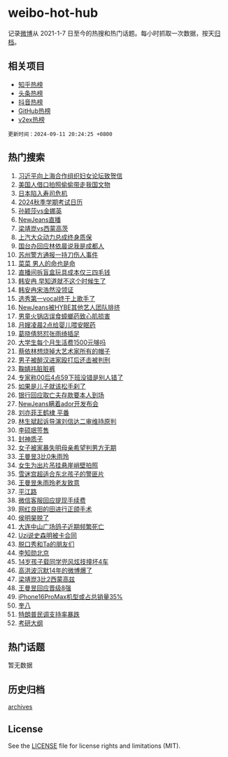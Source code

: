 # weibo-hot-hub

记录[微博](https://www.weibo.com)从 2021-1-7 日至今的热搜和热门话题。每小时抓取一次数据，按天[归档](archives)。

## 相关项目

- [知乎热榜](https://github.com/lonnyzhang423/zhihu-hot-hub)
- [头条热榜](https://github.com/lonnyzhang423/toutiao-hot-hub)
- [抖音热榜](https://github.com/lonnyzhang423/douyin-hot-hub)
- [GitHub热榜](https://github.com/lonnyzhang423/github-hot-hub)
- [v2ex热榜](https://github.com/lonnyzhang423/v2ex-hot-hub)


`更新时间：2024-09-11 20:24:25 +0800`

## 热门搜索

1. [习近平向上海合作组织妇女论坛致贺信](https://m.weibo.cn/search?containerid=100103type%3D1%26t%3D10%26q%3D%23%E4%B9%A0%E8%BF%91%E5%B9%B3%E5%90%91%E4%B8%8A%E6%B5%B7%E5%90%88%E4%BD%9C%E7%BB%84%E7%BB%87%E5%A6%87%E5%A5%B3%E8%AE%BA%E5%9D%9B%E8%87%B4%E8%B4%BA%E4%BF%A1%23&stream_entry_id=51&isnewpage=1&extparam=seat%3D1%26filter_type%3Drealtimehot%26stream_entry_id%3D51%26c_type%3D51%26q%3D%2523%25E4%25B9%25A0%25E8%25BF%2591%25E5%25B9%25B3%25E5%2590%2591%25E4%25B8%258A%25E6%25B5%25B7%25E5%2590%2588%25E4%25BD%259C%25E7%25BB%2584%25E7%25BB%2587%25E5%25A6%2587%25E5%25A5%25B3%25E8%25AE%25BA%25E5%259D%259B%25E8%2587%25B4%25E8%25B4%25BA%25E4%25BF%25A1%2523%26cate%3D10103%26dgr%3D0%26pos%3D0%26display_time%3D1726057464%26pre_seqid%3D1726057464622017671219)
1. [美国人借口拍照偷偷带走我国文物](https://m.weibo.cn/search?containerid=100103type%3D1%26t%3D10%26q%3D%23%E7%BE%8E%E5%9B%BD%E4%BA%BA%E5%80%9F%E5%8F%A3%E6%8B%8D%E7%85%A7%E5%81%B7%E5%81%B7%E5%B8%A6%E8%B5%B0%E6%88%91%E5%9B%BD%E6%96%87%E7%89%A9%23&stream_entry_id=31&isnewpage=1&extparam=seat%3D1%26lcate%3D5001%26c_type%3D31%26realpos%3D1%26cate%3D5001%26dgr%3D0%26pos%3D0%26stream_entry_id%3D31%26band_rank%3D1%26flag%3D2%26q%3D%2523%25E7%25BE%258E%25E5%259B%25BD%25E4%25BA%25BA%25E5%2580%259F%25E5%258F%25A3%25E6%258B%258D%25E7%2585%25A7%25E5%2581%25B7%25E5%2581%25B7%25E5%25B8%25A6%25E8%25B5%25B0%25E6%2588%2591%25E5%259B%25BD%25E6%2596%2587%25E7%2589%25A9%2523%26filter_type%3Drealtimehot%26display_time%3D1726057464%26pre_seqid%3D1726057464622017671219)
1. [日本陷入寿司危机](https://m.weibo.cn/search?containerid=100103type%3D1%26t%3D10%26q%3D%23%E6%97%A5%E6%9C%AC%E9%99%B7%E5%85%A5%E5%AF%BF%E5%8F%B8%E5%8D%B1%E6%9C%BA%23&stream_entry_id=31&isnewpage=1&extparam=seat%3D1%26lcate%3D5001%26c_type%3D31%26realpos%3D2%26cate%3D5001%26dgr%3D0%26pos%3D1%26stream_entry_id%3D31%26band_rank%3D2%26flag%3D1%26q%3D%2523%25E6%2597%25A5%25E6%259C%25AC%25E9%2599%25B7%25E5%2585%25A5%25E5%25AF%25BF%25E5%258F%25B8%25E5%258D%25B1%25E6%259C%25BA%2523%26filter_type%3Drealtimehot%26display_time%3D1726057464%26pre_seqid%3D1726057464622017671219)
1. [2024秋季学期考试日历](https://m.weibo.cn/search?containerid=100103type%3D1%26t%3D10%26q%3D%232024%E7%A7%8B%E5%AD%A3%E5%AD%A6%E6%9C%9F%E8%80%83%E8%AF%95%E6%97%A5%E5%8E%86%23&stream_entry_id=31&isnewpage=1&extparam=seat%3D1%26lcate%3D5001%26c_type%3D31%26realpos%3D3%26cate%3D5001%26dgr%3D0%26pos%3D2%26stream_entry_id%3D31%26band_rank%3D3%26flag%3D0%26q%3D%25232024%25E7%25A7%258B%25E5%25AD%25A3%25E5%25AD%25A6%25E6%259C%259F%25E8%2580%2583%25E8%25AF%2595%25E6%2597%25A5%25E5%258E%2586%2523%26filter_type%3Drealtimehot%26display_time%3D1726057464%26pre_seqid%3D1726057464622017671219)
1. [孙颖莎vs金娜英](https://m.weibo.cn/search?containerid=100103type%3D1%26t%3D10%26q%3D%23%E5%AD%99%E9%A2%96%E8%8E%8Evs%E9%87%91%E5%A8%9C%E8%8B%B1%23&stream_entry_id=31&isnewpage=1&extparam=seat%3D1%26lcate%3D5001%26c_type%3D31%26realpos%3D4%26cate%3D5001%26dgr%3D0%26pos%3D3%26stream_entry_id%3D31%26band_rank%3D4%26flag%3D1%26q%3D%2523%25E5%25AD%2599%25E9%25A2%2596%25E8%258E%258Evs%25E9%2587%2591%25E5%25A8%259C%25E8%258B%25B1%2523%26filter_type%3Drealtimehot%26display_time%3D1726057464%26pre_seqid%3D1726057464622017671219)
1. [NewJeans直播](https://m.weibo.cn/search?containerid=100103type%3D1%26t%3D10%26q%3D%23NewJeans%E7%9B%B4%E6%92%AD%23&stream_entry_id=31&isnewpage=1&extparam=seat%3D1%26lcate%3D5001%26c_type%3D31%26realpos%3D5%26cate%3D5001%26dgr%3D0%26pos%3D4%26stream_entry_id%3D31%26band_rank%3D5%26flag%3D16%26q%3D%2523NewJeans%25E7%259B%25B4%25E6%2592%25AD%2523%26filter_type%3Drealtimehot%26display_time%3D1726057464%26pre_seqid%3D1726057464622017671219)
1. [梁靖崑vs西蒙高茨](https://m.weibo.cn/search?containerid=100103type%3D1%26t%3D10%26q%3D%23%E6%A2%81%E9%9D%96%E5%B4%91vs%E8%A5%BF%E8%92%99%E9%AB%98%E8%8C%A8%23&stream_entry_id=31&isnewpage=1&extparam=seat%3D1%26lcate%3D5001%26c_type%3D31%26realpos%3D6%26cate%3D5001%26dgr%3D0%26pos%3D5%26stream_entry_id%3D31%26band_rank%3D6%26flag%3D1%26q%3D%2523%25E6%25A2%2581%25E9%259D%2596%25E5%25B4%2591vs%25E8%25A5%25BF%25E8%2592%2599%25E9%25AB%2598%25E8%258C%25A8%2523%26filter_type%3Drealtimehot%26display_time%3D1726057464%26pre_seqid%3D1726057464622017671219)
1. [上汽大众动力总成终身质保](https://m.weibo.cn/search?containerid=100103type%3D1%26t%3D10%26q%3D%23%E4%B8%8A%E6%B1%BD%E5%A4%A7%E4%BC%97%E5%8A%A8%E5%8A%9B%E6%80%BB%E6%88%90%E7%BB%88%E8%BA%AB%E8%B4%A8%E4%BF%9D%23&stream_entry_id=31&isnewpage=1&extparam=seat%3D1%26lcate%3D5001%26c_type%3D31%26cate%3D5001%26dgr%3D0%26pos%3D6%26adid%3D254659%26stream_entry_id%3D31%26band_rank%3D7%26topic_ad%3D1%26is_ad_pos%3D1%26filter_type%3Drealtimehot%26q%3D%2523%25E4%25B8%258A%25E6%25B1%25BD%25E5%25A4%25A7%25E4%25BC%2597%25E5%258A%25A8%25E5%258A%259B%25E6%2580%25BB%25E6%2588%2590%25E7%25BB%2588%25E8%25BA%25AB%25E8%25B4%25A8%25E4%25BF%259D%2523%26display_time%3D1726057464%26pre_seqid%3D1726057464622017671219)
1. [国台办回应林依晨说我是成都人](https://m.weibo.cn/search?containerid=100103type%3D1%26t%3D10%26q%3D%23%E5%9B%BD%E5%8F%B0%E5%8A%9E%E5%9B%9E%E5%BA%94%E6%9E%97%E4%BE%9D%E6%99%A8%E8%AF%B4%E6%88%91%E6%98%AF%E6%88%90%E9%83%BD%E4%BA%BA%23&stream_entry_id=31&isnewpage=1&extparam=seat%3D1%26lcate%3D5001%26c_type%3D31%26realpos%3D7%26cate%3D5001%26dgr%3D0%26pos%3D7%26stream_entry_id%3D31%26band_rank%3D7%26flag%3D0%26q%3D%2523%25E5%259B%25BD%25E5%258F%25B0%25E5%258A%259E%25E5%259B%259E%25E5%25BA%2594%25E6%259E%2597%25E4%25BE%259D%25E6%2599%25A8%25E8%25AF%25B4%25E6%2588%2591%25E6%2598%25AF%25E6%2588%2590%25E9%2583%25BD%25E4%25BA%25BA%2523%26filter_type%3Drealtimehot%26display_time%3D1726057464%26pre_seqid%3D1726057464622017671219)
1. [苏州警方通报一持刀伤人事件](https://m.weibo.cn/search?containerid=100103type%3D1%26t%3D10%26q%3D%23%E8%8B%8F%E5%B7%9E%E8%AD%A6%E6%96%B9%E9%80%9A%E6%8A%A5%E4%B8%80%E6%8C%81%E5%88%80%E4%BC%A4%E4%BA%BA%E4%BA%8B%E4%BB%B6%23&stream_entry_id=31&isnewpage=1&extparam=seat%3D1%26lcate%3D5001%26c_type%3D31%26realpos%3D8%26cate%3D5001%26dgr%3D0%26pos%3D8%26stream_entry_id%3D31%26band_rank%3D8%26flag%3D0%26q%3D%2523%25E8%258B%258F%25E5%25B7%259E%25E8%25AD%25A6%25E6%2596%25B9%25E9%2580%259A%25E6%258A%25A5%25E4%25B8%2580%25E6%258C%2581%25E5%2588%2580%25E4%25BC%25A4%25E4%25BA%25BA%25E4%25BA%258B%25E4%25BB%25B6%2523%26filter_type%3Drealtimehot%26display_time%3D1726057464%26pre_seqid%3D1726057464622017671219)
1. [菜菜 男人的命也是命](https://m.weibo.cn/search?containerid=100103type%3D1%26t%3D10%26q%3D%E8%8F%9C%E8%8F%9C+%E7%94%B7%E4%BA%BA%E7%9A%84%E5%91%BD%E4%B9%9F%E6%98%AF%E5%91%BD&stream_entry_id=31&isnewpage=1&extparam=seat%3D1%26lcate%3D5001%26c_type%3D31%26realpos%3D9%26cate%3D5001%26dgr%3D0%26pos%3D9%26stream_entry_id%3D31%26band_rank%3D9%26flag%3D1%26q%3D%25E8%258F%259C%25E8%258F%259C%2520%25E7%2594%25B7%25E4%25BA%25BA%25E7%259A%2584%25E5%2591%25BD%25E4%25B9%259F%25E6%2598%25AF%25E5%2591%25BD%26filter_type%3Drealtimehot%26display_time%3D1726057464%26pre_seqid%3D1726057464622017671219)
1. [直播间拆盲盒玩具成本仅三四毛钱](https://m.weibo.cn/search?containerid=100103type%3D1%26t%3D10%26q%3D%23%E7%9B%B4%E6%92%AD%E9%97%B4%E6%8B%86%E7%9B%B2%E7%9B%92%E7%8E%A9%E5%85%B7%E6%88%90%E6%9C%AC%E4%BB%85%E4%B8%89%E5%9B%9B%E6%AF%9B%E9%92%B1%23&stream_entry_id=31&isnewpage=1&extparam=seat%3D1%26lcate%3D5001%26c_type%3D31%26realpos%3D10%26cate%3D5001%26dgr%3D0%26pos%3D10%26stream_entry_id%3D31%26band_rank%3D10%26flag%3D1%26q%3D%2523%25E7%259B%25B4%25E6%2592%25AD%25E9%2597%25B4%25E6%258B%2586%25E7%259B%25B2%25E7%259B%2592%25E7%258E%25A9%25E5%2585%25B7%25E6%2588%2590%25E6%259C%25AC%25E4%25BB%2585%25E4%25B8%2589%25E5%259B%259B%25E6%25AF%259B%25E9%2592%25B1%2523%26filter_type%3Drealtimehot%26display_time%3D1726057464%26pre_seqid%3D1726057464622017671219)
1. [韩安冉 早知道就不这个时候生了](https://m.weibo.cn/search?containerid=100103type%3D1%26t%3D10%26q%3D%E9%9F%A9%E5%AE%89%E5%86%89+%E6%97%A9%E7%9F%A5%E9%81%93%E5%B0%B1%E4%B8%8D%E8%BF%99%E4%B8%AA%E6%97%B6%E5%80%99%E7%94%9F%E4%BA%86&stream_entry_id=31&isnewpage=1&extparam=seat%3D1%26lcate%3D5001%26c_type%3D31%26realpos%3D11%26cate%3D5001%26dgr%3D0%26pos%3D11%26stream_entry_id%3D31%26band_rank%3D11%26flag%3D2%26q%3D%25E9%259F%25A9%25E5%25AE%2589%25E5%2586%2589%2520%25E6%2597%25A9%25E7%259F%25A5%25E9%2581%2593%25E5%25B0%25B1%25E4%25B8%258D%25E8%25BF%2599%25E4%25B8%25AA%25E6%2597%25B6%25E5%2580%2599%25E7%2594%259F%25E4%25BA%2586%26filter_type%3Drealtimehot%26display_time%3D1726057464%26pre_seqid%3D1726057464622017671219)
1. [韩安冉宋浩然没领证](https://m.weibo.cn/search?containerid=100103type%3D1%26t%3D10%26q%3D%23%E9%9F%A9%E5%AE%89%E5%86%89%E5%AE%8B%E6%B5%A9%E7%84%B6%E6%B2%A1%E9%A2%86%E8%AF%81%23&stream_entry_id=31&isnewpage=1&extparam=seat%3D1%26lcate%3D5001%26c_type%3D31%26realpos%3D12%26cate%3D5001%26dgr%3D0%26pos%3D12%26stream_entry_id%3D31%26band_rank%3D12%26flag%3D1%26q%3D%2523%25E9%259F%25A9%25E5%25AE%2589%25E5%2586%2589%25E5%25AE%258B%25E6%25B5%25A9%25E7%2584%25B6%25E6%25B2%25A1%25E9%25A2%2586%25E8%25AF%2581%2523%26filter_type%3Drealtimehot%26display_time%3D1726057464%26pre_seqid%3D1726057464622017671219)
1. [选秀第一vocal终于上歌手了](https://m.weibo.cn/search?containerid=100103type%3D1%26t%3D10%26q%3D%E9%80%89%E7%A7%80%E7%AC%AC%E4%B8%80vocal%E7%BB%88%E4%BA%8E%E4%B8%8A%E6%AD%8C%E6%89%8B%E4%BA%86&stream_entry_id=31&isnewpage=1&extparam=seat%3D1%26lcate%3D5001%26c_type%3D31%26realpos%3D13%26cate%3D5001%26dgr%3D0%26pos%3D13%26stream_entry_id%3D31%26band_rank%3D13%26flag%3D0%26q%3D%25E9%2580%2589%25E7%25A7%2580%25E7%25AC%25AC%25E4%25B8%2580vocal%25E7%25BB%2588%25E4%25BA%258E%25E4%25B8%258A%25E6%25AD%258C%25E6%2589%258B%25E4%25BA%2586%26filter_type%3Drealtimehot%26display_time%3D1726057464%26pre_seqid%3D1726057464622017671219)
1. [NewJeans被HYBE其他艺人团队排挤](https://m.weibo.cn/search?containerid=100103type%3D1%26t%3D10%26q%3D%23NewJeans%E8%A2%ABHYBE%E5%85%B6%E4%BB%96%E8%89%BA%E4%BA%BA%E5%9B%A2%E9%98%9F%E6%8E%92%E6%8C%A4%23&stream_entry_id=31&isnewpage=1&extparam=seat%3D1%26lcate%3D5001%26c_type%3D31%26realpos%3D14%26cate%3D5001%26dgr%3D0%26pos%3D14%26stream_entry_id%3D31%26band_rank%3D14%26flag%3D2%26q%3D%2523NewJeans%25E8%25A2%25ABHYBE%25E5%2585%25B6%25E4%25BB%2596%25E8%2589%25BA%25E4%25BA%25BA%25E5%259B%25A2%25E9%2598%259F%25E6%258E%2592%25E6%258C%25A4%2523%26filter_type%3Drealtimehot%26display_time%3D1726057464%26pre_seqid%3D1726057464622017671219)
1. [男童火锅店误食蟑螂药致心肌损害](https://m.weibo.cn/search?containerid=100103type%3D1%26t%3D10%26q%3D%23%E7%94%B7%E7%AB%A5%E7%81%AB%E9%94%85%E5%BA%97%E8%AF%AF%E9%A3%9F%E8%9F%91%E8%9E%82%E8%8D%AF%E8%87%B4%E5%BF%83%E8%82%8C%E6%8D%9F%E5%AE%B3%23&stream_entry_id=31&isnewpage=1&extparam=seat%3D1%26lcate%3D5001%26c_type%3D31%26realpos%3D15%26cate%3D5001%26dgr%3D0%26pos%3D15%26stream_entry_id%3D31%26band_rank%3D15%26flag%3D1%26q%3D%2523%25E7%2594%25B7%25E7%25AB%25A5%25E7%2581%25AB%25E9%2594%2585%25E5%25BA%2597%25E8%25AF%25AF%25E9%25A3%259F%25E8%259F%2591%25E8%259E%2582%25E8%258D%25AF%25E8%2587%25B4%25E5%25BF%2583%25E8%2582%258C%25E6%258D%259F%25E5%25AE%25B3%2523%26filter_type%3Drealtimehot%26display_time%3D1726057464%26pre_seqid%3D1726057464622017671219)
1. [月嫂凌晨2点给婴儿喂安眠药](https://m.weibo.cn/search?containerid=100103type%3D1%26t%3D10%26q%3D%23%E6%9C%88%E5%AB%82%E5%87%8C%E6%99%A82%E7%82%B9%E7%BB%99%E5%A9%B4%E5%84%BF%E5%96%82%E5%AE%89%E7%9C%A0%E8%8D%AF%23&stream_entry_id=31&isnewpage=1&extparam=seat%3D1%26lcate%3D5001%26c_type%3D31%26realpos%3D16%26cate%3D5001%26dgr%3D0%26pos%3D16%26stream_entry_id%3D31%26band_rank%3D16%26flag%3D2%26q%3D%2523%25E6%259C%2588%25E5%25AB%2582%25E5%2587%258C%25E6%2599%25A82%25E7%2582%25B9%25E7%25BB%2599%25E5%25A9%25B4%25E5%2584%25BF%25E5%2596%2582%25E5%25AE%2589%25E7%259C%25A0%25E8%258D%25AF%2523%26filter_type%3Drealtimehot%26display_time%3D1726057464%26pre_seqid%3D1726057464622017671219)
1. [葛晓倩怒怼张雨绮插足](https://m.weibo.cn/search?containerid=100103type%3D1%26t%3D10%26q%3D%23%E8%91%9B%E6%99%93%E5%80%A9%E6%80%92%E6%80%BC%E5%BC%A0%E9%9B%A8%E7%BB%AE%E6%8F%92%E8%B6%B3%23&stream_entry_id=31&isnewpage=1&extparam=seat%3D1%26lcate%3D5001%26c_type%3D31%26realpos%3D17%26cate%3D5001%26dgr%3D0%26pos%3D17%26stream_entry_id%3D31%26band_rank%3D17%26flag%3D1%26q%3D%2523%25E8%2591%259B%25E6%2599%2593%25E5%2580%25A9%25E6%2580%2592%25E6%2580%25BC%25E5%25BC%25A0%25E9%259B%25A8%25E7%25BB%25AE%25E6%258F%2592%25E8%25B6%25B3%2523%26filter_type%3Drealtimehot%26display_time%3D1726057464%26pre_seqid%3D1726057464622017671219)
1. [大学生每个月生活费1500元够吗](https://m.weibo.cn/search?containerid=100103type%3D1%26t%3D10%26q%3D%23%E5%A4%A7%E5%AD%A6%E7%94%9F%E6%AF%8F%E4%B8%AA%E6%9C%88%E7%94%9F%E6%B4%BB%E8%B4%B91500%E5%85%83%E5%A4%9F%E5%90%97%23&stream_entry_id=31&isnewpage=1&extparam=seat%3D1%26lcate%3D5001%26c_type%3D31%26realpos%3D18%26cate%3D5001%26dgr%3D0%26pos%3D18%26stream_entry_id%3D31%26band_rank%3D18%26flag%3D1%26q%3D%2523%25E5%25A4%25A7%25E5%25AD%25A6%25E7%2594%259F%25E6%25AF%258F%25E4%25B8%25AA%25E6%259C%2588%25E7%2594%259F%25E6%25B4%25BB%25E8%25B4%25B91500%25E5%2585%2583%25E5%25A4%259F%25E5%2590%2597%2523%26filter_type%3Drealtimehot%26display_time%3D1726057464%26pre_seqid%3D1726057464622017671219)
1. [蔡依林想烧掉大艺术家所有的帽子](https://m.weibo.cn/search?containerid=100103type%3D1%26t%3D10%26q%3D%23%E8%94%A1%E4%BE%9D%E6%9E%97%E6%83%B3%E7%83%A7%E6%8E%89%E5%A4%A7%E8%89%BA%E6%9C%AF%E5%AE%B6%E6%89%80%E6%9C%89%E7%9A%84%E5%B8%BD%E5%AD%90%23&stream_entry_id=31&isnewpage=1&extparam=seat%3D1%26lcate%3D5001%26c_type%3D31%26realpos%3D19%26cate%3D5001%26dgr%3D0%26pos%3D19%26stream_entry_id%3D31%26band_rank%3D19%26flag%3D1%26q%3D%2523%25E8%2594%25A1%25E4%25BE%259D%25E6%259E%2597%25E6%2583%25B3%25E7%2583%25A7%25E6%258E%2589%25E5%25A4%25A7%25E8%2589%25BA%25E6%259C%25AF%25E5%25AE%25B6%25E6%2589%2580%25E6%259C%2589%25E7%259A%2584%25E5%25B8%25BD%25E5%25AD%2590%2523%26filter_type%3Drealtimehot%26display_time%3D1726057464%26pre_seqid%3D1726057464622017671219)
1. [男子被醉汉进家殴打后还击被判刑](https://m.weibo.cn/search?containerid=100103type%3D1%26t%3D10%26q%3D%23%E7%94%B7%E5%AD%90%E8%A2%AB%E9%86%89%E6%B1%89%E8%BF%9B%E5%AE%B6%E6%AE%B4%E6%89%93%E5%90%8E%E8%BF%98%E5%87%BB%E8%A2%AB%E5%88%A4%E5%88%91%23&stream_entry_id=31&isnewpage=1&extparam=seat%3D1%26lcate%3D5001%26c_type%3D31%26realpos%3D20%26cate%3D5001%26dgr%3D0%26pos%3D20%26stream_entry_id%3D31%26band_rank%3D20%26flag%3D1%26q%3D%2523%25E7%2594%25B7%25E5%25AD%2590%25E8%25A2%25AB%25E9%2586%2589%25E6%25B1%2589%25E8%25BF%259B%25E5%25AE%25B6%25E6%25AE%25B4%25E6%2589%2593%25E5%2590%258E%25E8%25BF%2598%25E5%2587%25BB%25E8%25A2%25AB%25E5%2588%25A4%25E5%2588%2591%2523%26filter_type%3Drealtimehot%26display_time%3D1726057464%26pre_seqid%3D1726057464622017671219)
1. [鞠婧祎脏脏裤](https://m.weibo.cn/search?containerid=100103type%3D1%26t%3D10%26q%3D%23%E9%9E%A0%E5%A9%A7%E7%A5%8E%E8%84%8F%E8%84%8F%E8%A3%A4%23&stream_entry_id=31&isnewpage=1&extparam=seat%3D1%26lcate%3D5001%26c_type%3D31%26realpos%3D21%26cate%3D5001%26dgr%3D0%26pos%3D21%26stream_entry_id%3D31%26band_rank%3D21%26flag%3D0%26q%3D%2523%25E9%259E%25A0%25E5%25A9%25A7%25E7%25A5%258E%25E8%2584%258F%25E8%2584%258F%25E8%25A3%25A4%2523%26filter_type%3Drealtimehot%26display_time%3D1726057464%26pre_seqid%3D1726057464622017671219)
1. [专家称00后4点59下班没错是别人错了](https://m.weibo.cn/search?containerid=100103type%3D1%26t%3D10%26q%3D%23%E4%B8%93%E5%AE%B6%E7%A7%B000%E5%90%8E4%E7%82%B959%E4%B8%8B%E7%8F%AD%E6%B2%A1%E9%94%99%E6%98%AF%E5%88%AB%E4%BA%BA%E9%94%99%E4%BA%86%23&stream_entry_id=31&isnewpage=1&extparam=seat%3D1%26lcate%3D5001%26c_type%3D31%26realpos%3D22%26cate%3D5001%26dgr%3D0%26pos%3D22%26stream_entry_id%3D31%26band_rank%3D22%26flag%3D0%26q%3D%2523%25E4%25B8%2593%25E5%25AE%25B6%25E7%25A7%25B000%25E5%2590%258E4%25E7%2582%25B959%25E4%25B8%258B%25E7%258F%25AD%25E6%25B2%25A1%25E9%2594%2599%25E6%2598%25AF%25E5%2588%25AB%25E4%25BA%25BA%25E9%2594%2599%25E4%25BA%2586%2523%26filter_type%3Drealtimehot%26display_time%3D1726057464%26pre_seqid%3D1726057464622017671219)
1. [如果是儿子就该松手刹了](https://m.weibo.cn/search?containerid=100103type%3D1%26t%3D10%26q%3D%E5%A6%82%E6%9E%9C%E6%98%AF%E5%84%BF%E5%AD%90%E5%B0%B1%E8%AF%A5%E6%9D%BE%E6%89%8B%E5%88%B9%E4%BA%86&stream_entry_id=31&isnewpage=1&extparam=seat%3D1%26lcate%3D5001%26c_type%3D31%26realpos%3D23%26cate%3D5001%26dgr%3D0%26pos%3D23%26stream_entry_id%3D31%26band_rank%3D23%26flag%3D1%26q%3D%25E5%25A6%2582%25E6%259E%259C%25E6%2598%25AF%25E5%2584%25BF%25E5%25AD%2590%25E5%25B0%25B1%25E8%25AF%25A5%25E6%259D%25BE%25E6%2589%258B%25E5%2588%25B9%25E4%25BA%2586%26filter_type%3Drealtimehot%26display_time%3D1726057464%26pre_seqid%3D1726057464622017671219)
1. [银行回应取亡夫存款要本人到场](https://m.weibo.cn/search?containerid=100103type%3D1%26t%3D10%26q%3D%23%E9%93%B6%E8%A1%8C%E5%9B%9E%E5%BA%94%E5%8F%96%E4%BA%A1%E5%A4%AB%E5%AD%98%E6%AC%BE%E8%A6%81%E6%9C%AC%E4%BA%BA%E5%88%B0%E5%9C%BA%23&stream_entry_id=31&isnewpage=1&extparam=seat%3D1%26lcate%3D5001%26c_type%3D31%26realpos%3D24%26cate%3D5001%26dgr%3D0%26pos%3D24%26stream_entry_id%3D31%26band_rank%3D24%26flag%3D0%26q%3D%2523%25E9%2593%25B6%25E8%25A1%258C%25E5%259B%259E%25E5%25BA%2594%25E5%258F%2596%25E4%25BA%25A1%25E5%25A4%25AB%25E5%25AD%2598%25E6%25AC%25BE%25E8%25A6%2581%25E6%259C%25AC%25E4%25BA%25BA%25E5%2588%25B0%25E5%259C%25BA%2523%26filter_type%3Drealtimehot%26display_time%3D1726057464%26pre_seqid%3D1726057464622017671219)
1. [NewJeans瞒着ador开发布会](https://m.weibo.cn/search?containerid=100103type%3D1%26t%3D10%26q%3D%23NewJeans%E7%9E%92%E7%9D%80ador%E5%BC%80%E5%8F%91%E5%B8%83%E4%BC%9A%23&stream_entry_id=31&isnewpage=1&extparam=seat%3D1%26lcate%3D5001%26c_type%3D31%26realpos%3D25%26cate%3D5001%26dgr%3D0%26pos%3D25%26stream_entry_id%3D31%26band_rank%3D25%26flag%3D1%26q%3D%2523NewJeans%25E7%259E%2592%25E7%259D%2580ador%25E5%25BC%2580%25E5%258F%2591%25E5%25B8%2583%25E4%25BC%259A%2523%26filter_type%3Drealtimehot%26display_time%3D1726057464%26pre_seqid%3D1726057464622017671219)
1. [刘亦菲王鹤棣 平番](https://m.weibo.cn/search?containerid=100103type%3D1%26t%3D10%26q%3D%E5%88%98%E4%BA%A6%E8%8F%B2%E7%8E%8B%E9%B9%A4%E6%A3%A3+%E5%B9%B3%E7%95%AA&stream_entry_id=31&isnewpage=1&extparam=seat%3D1%26lcate%3D5001%26c_type%3D31%26realpos%3D26%26cate%3D5001%26dgr%3D0%26pos%3D26%26stream_entry_id%3D31%26band_rank%3D26%26flag%3D0%26q%3D%25E5%2588%2598%25E4%25BA%25A6%25E8%258F%25B2%25E7%258E%258B%25E9%25B9%25A4%25E6%25A3%25A3%2520%25E5%25B9%25B3%25E7%2595%25AA%26filter_type%3Drealtimehot%26display_time%3D1726057464%26pre_seqid%3D1726057464622017671219)
1. [林生斌起诉导演刘信达二审维持原判](https://m.weibo.cn/search?containerid=100103type%3D1%26t%3D10%26q%3D%23%E6%9E%97%E7%94%9F%E6%96%8C%E8%B5%B7%E8%AF%89%E5%AF%BC%E6%BC%94%E5%88%98%E4%BF%A1%E8%BE%BE%E4%BA%8C%E5%AE%A1%E7%BB%B4%E6%8C%81%E5%8E%9F%E5%88%A4%23&stream_entry_id=31&isnewpage=1&extparam=seat%3D1%26lcate%3D5001%26c_type%3D31%26realpos%3D27%26cate%3D5001%26dgr%3D0%26pos%3D27%26stream_entry_id%3D31%26band_rank%3D27%26flag%3D0%26q%3D%2523%25E6%259E%2597%25E7%2594%259F%25E6%2596%258C%25E8%25B5%25B7%25E8%25AF%2589%25E5%25AF%25BC%25E6%25BC%2594%25E5%2588%2598%25E4%25BF%25A1%25E8%25BE%25BE%25E4%25BA%258C%25E5%25AE%25A1%25E7%25BB%25B4%25E6%258C%2581%25E5%258E%259F%25E5%2588%25A4%2523%26filter_type%3Drealtimehot%26display_time%3D1726057464%26pre_seqid%3D1726057464622017671219)
1. [李硕珉签售](https://m.weibo.cn/search?containerid=100103type%3D1%26t%3D10%26q%3D%E6%9D%8E%E7%A1%95%E7%8F%89%E7%AD%BE%E5%94%AE&stream_entry_id=31&isnewpage=1&extparam=seat%3D1%26lcate%3D5001%26c_type%3D31%26realpos%3D28%26cate%3D5001%26dgr%3D0%26pos%3D28%26stream_entry_id%3D31%26band_rank%3D28%26flag%3D1%26q%3D%25E6%259D%258E%25E7%25A1%2595%25E7%258F%2589%25E7%25AD%25BE%25E5%2594%25AE%26filter_type%3Drealtimehot%26display_time%3D1726057464%26pre_seqid%3D1726057464622017671219)
1. [封神质子](https://m.weibo.cn/search?containerid=100103type%3D1%26t%3D10%26q%3D%E5%B0%81%E7%A5%9E%E8%B4%A8%E5%AD%90&stream_entry_id=31&isnewpage=1&extparam=seat%3D1%26lcate%3D5001%26c_type%3D31%26realpos%3D29%26cate%3D5001%26dgr%3D0%26pos%3D29%26stream_entry_id%3D31%26band_rank%3D29%26flag%3D0%26q%3D%25E5%25B0%2581%25E7%25A5%259E%25E8%25B4%25A8%25E5%25AD%2590%26filter_type%3Drealtimehot%26display_time%3D1726057464%26pre_seqid%3D1726057464622017671219)
1. [女子被家暴失明母亲希望判男方无期](https://m.weibo.cn/search?containerid=100103type%3D1%26t%3D10%26q%3D%23%E5%A5%B3%E5%AD%90%E8%A2%AB%E5%AE%B6%E6%9A%B4%E5%A4%B1%E6%98%8E%E6%AF%8D%E4%BA%B2%E5%B8%8C%E6%9C%9B%E5%88%A4%E7%94%B7%E6%96%B9%E6%97%A0%E6%9C%9F%23&stream_entry_id=31&isnewpage=1&extparam=seat%3D1%26lcate%3D5001%26c_type%3D31%26realpos%3D30%26cate%3D5001%26dgr%3D0%26pos%3D30%26stream_entry_id%3D31%26band_rank%3D30%26flag%3D1%26q%3D%2523%25E5%25A5%25B3%25E5%25AD%2590%25E8%25A2%25AB%25E5%25AE%25B6%25E6%259A%25B4%25E5%25A4%25B1%25E6%2598%258E%25E6%25AF%258D%25E4%25BA%25B2%25E5%25B8%258C%25E6%259C%259B%25E5%2588%25A4%25E7%2594%25B7%25E6%2596%25B9%25E6%2597%25A0%25E6%259C%259F%2523%26filter_type%3Drealtimehot%26display_time%3D1726057464%26pre_seqid%3D1726057464622017671219)
1. [王曼昱3比0朱雨玲](https://m.weibo.cn/search?containerid=100103type%3D1%26t%3D10%26q%3D%23%E7%8E%8B%E6%9B%BC%E6%98%B13%E6%AF%940%E6%9C%B1%E9%9B%A8%E7%8E%B2%23&stream_entry_id=31&isnewpage=1&extparam=seat%3D1%26lcate%3D5001%26c_type%3D31%26realpos%3D31%26cate%3D5001%26dgr%3D0%26pos%3D31%26stream_entry_id%3D31%26band_rank%3D31%26flag%3D1%26q%3D%2523%25E7%258E%258B%25E6%259B%25BC%25E6%2598%25B13%25E6%25AF%25940%25E6%259C%25B1%25E9%259B%25A8%25E7%258E%25B2%2523%26filter_type%3Drealtimehot%26display_time%3D1726057464%26pre_seqid%3D1726057464622017671219)
1. [女生为出片吊挂悬崖峭壁拍照](https://m.weibo.cn/search?containerid=100103type%3D1%26t%3D10%26q%3D%23%E5%A5%B3%E7%94%9F%E4%B8%BA%E5%87%BA%E7%89%87%E5%90%8A%E6%8C%82%E6%82%AC%E5%B4%96%E5%B3%AD%E5%A3%81%E6%8B%8D%E7%85%A7%23&stream_entry_id=31&isnewpage=1&extparam=seat%3D1%26lcate%3D5001%26c_type%3D31%26realpos%3D32%26cate%3D5001%26dgr%3D0%26pos%3D32%26stream_entry_id%3D31%26band_rank%3D32%26flag%3D1%26q%3D%2523%25E5%25A5%25B3%25E7%2594%259F%25E4%25B8%25BA%25E5%2587%25BA%25E7%2589%2587%25E5%2590%258A%25E6%258C%2582%25E6%2582%25AC%25E5%25B4%2596%25E5%25B3%25AD%25E5%25A3%2581%25E6%258B%258D%25E7%2585%25A7%2523%26filter_type%3Drealtimehot%26display_time%3D1726057464%26pre_seqid%3D1726057464622017671219)
1. [雪迷宫超适合东北孩子的警匪片](https://m.weibo.cn/search?containerid=100103type%3D1%26t%3D10%26q%3D%E9%9B%AA%E8%BF%B7%E5%AE%AB%E8%B6%85%E9%80%82%E5%90%88%E4%B8%9C%E5%8C%97%E5%AD%A9%E5%AD%90%E7%9A%84%E8%AD%A6%E5%8C%AA%E7%89%87&stream_entry_id=31&isnewpage=1&extparam=seat%3D1%26lcate%3D5001%26c_type%3D31%26realpos%3D33%26cate%3D5001%26dgr%3D0%26pos%3D33%26stream_entry_id%3D31%26band_rank%3D33%26flag%3D1%26q%3D%25E9%259B%25AA%25E8%25BF%25B7%25E5%25AE%25AB%25E8%25B6%2585%25E9%2580%2582%25E5%2590%2588%25E4%25B8%259C%25E5%258C%2597%25E5%25AD%25A9%25E5%25AD%2590%25E7%259A%2584%25E8%25AD%25A6%25E5%258C%25AA%25E7%2589%2587%26filter_type%3Drealtimehot%26display_time%3D1726057464%26pre_seqid%3D1726057464622017671219)
1. [王曼昱朱雨玲老友致意](https://m.weibo.cn/search?containerid=100103type%3D1%26t%3D10%26q%3D%23%E7%8E%8B%E6%9B%BC%E6%98%B1%E6%9C%B1%E9%9B%A8%E7%8E%B2%E8%80%81%E5%8F%8B%E8%87%B4%E6%84%8F%23&stream_entry_id=31&isnewpage=1&extparam=seat%3D1%26lcate%3D5001%26c_type%3D31%26realpos%3D34%26cate%3D5001%26dgr%3D0%26pos%3D34%26stream_entry_id%3D31%26band_rank%3D34%26flag%3D1%26q%3D%2523%25E7%258E%258B%25E6%259B%25BC%25E6%2598%25B1%25E6%259C%25B1%25E9%259B%25A8%25E7%258E%25B2%25E8%2580%2581%25E5%258F%258B%25E8%2587%25B4%25E6%2584%258F%2523%26filter_type%3Drealtimehot%26display_time%3D1726057464%26pre_seqid%3D1726057464622017671219)
1. [平江路](https://m.weibo.cn/search?containerid=100103type%3D1%26t%3D10%26q%3D%E5%B9%B3%E6%B1%9F%E8%B7%AF&stream_entry_id=31&isnewpage=1&extparam=seat%3D1%26lcate%3D5001%26c_type%3D31%26realpos%3D35%26cate%3D5001%26dgr%3D0%26pos%3D35%26stream_entry_id%3D31%26band_rank%3D35%26flag%3D0%26q%3D%25E5%25B9%25B3%25E6%25B1%259F%25E8%25B7%25AF%26filter_type%3Drealtimehot%26display_time%3D1726057464%26pre_seqid%3D1726057464622017671219)
1. [微信客服回应提现手续费](https://m.weibo.cn/search?containerid=100103type%3D1%26t%3D10%26q%3D%23%E5%BE%AE%E4%BF%A1%E5%AE%A2%E6%9C%8D%E5%9B%9E%E5%BA%94%E6%8F%90%E7%8E%B0%E6%89%8B%E7%BB%AD%E8%B4%B9%23&stream_entry_id=31&isnewpage=1&extparam=seat%3D1%26lcate%3D5001%26c_type%3D31%26realpos%3D36%26cate%3D5001%26dgr%3D0%26pos%3D36%26stream_entry_id%3D31%26band_rank%3D36%26flag%3D0%26q%3D%2523%25E5%25BE%25AE%25E4%25BF%25A1%25E5%25AE%25A2%25E6%259C%258D%25E5%259B%259E%25E5%25BA%2594%25E6%258F%2590%25E7%258E%25B0%25E6%2589%258B%25E7%25BB%25AD%25E8%25B4%25B9%2523%26filter_type%3Drealtimehot%26display_time%3D1726057464%26pre_seqid%3D1726057464622017671219)
1. [网红良田的田进行正颌手术](https://m.weibo.cn/search?containerid=100103type%3D1%26t%3D10%26q%3D%23%E7%BD%91%E7%BA%A2%E8%89%AF%E7%94%B0%E7%9A%84%E7%94%B0%E8%BF%9B%E8%A1%8C%E6%AD%A3%E9%A2%8C%E6%89%8B%E6%9C%AF%23&stream_entry_id=31&isnewpage=1&extparam=seat%3D1%26lcate%3D5001%26c_type%3D31%26realpos%3D37%26cate%3D5001%26dgr%3D0%26pos%3D37%26stream_entry_id%3D31%26band_rank%3D37%26flag%3D1%26q%3D%2523%25E7%25BD%2591%25E7%25BA%25A2%25E8%2589%25AF%25E7%2594%25B0%25E7%259A%2584%25E7%2594%25B0%25E8%25BF%259B%25E8%25A1%258C%25E6%25AD%25A3%25E9%25A2%258C%25E6%2589%258B%25E6%259C%25AF%2523%26filter_type%3Drealtimehot%26display_time%3D1726057464%26pre_seqid%3D1726057464622017671219)
1. [侯明昊脱了](https://m.weibo.cn/search?containerid=100103type%3D1%26t%3D10%26q%3D%23%E4%BE%AF%E6%98%8E%E6%98%8A%E8%84%B1%E4%BA%86%23&stream_entry_id=31&isnewpage=1&extparam=seat%3D1%26lcate%3D5001%26c_type%3D31%26realpos%3D38%26cate%3D5001%26dgr%3D0%26pos%3D38%26stream_entry_id%3D31%26band_rank%3D38%26flag%3D0%26q%3D%2523%25E4%25BE%25AF%25E6%2598%258E%25E6%2598%258A%25E8%2584%25B1%25E4%25BA%2586%2523%26filter_type%3Drealtimehot%26display_time%3D1726057464%26pre_seqid%3D1726057464622017671219)
1. [大连中山广场鸽子近期频繁死亡](https://m.weibo.cn/search?containerid=100103type%3D1%26t%3D10%26q%3D%23%E5%A4%A7%E8%BF%9E%E4%B8%AD%E5%B1%B1%E5%B9%BF%E5%9C%BA%E9%B8%BD%E5%AD%90%E8%BF%91%E6%9C%9F%E9%A2%91%E7%B9%81%E6%AD%BB%E4%BA%A1%23&stream_entry_id=31&isnewpage=1&extparam=seat%3D1%26lcate%3D5001%26c_type%3D31%26realpos%3D39%26cate%3D5001%26dgr%3D0%26pos%3D39%26stream_entry_id%3D31%26band_rank%3D39%26flag%3D0%26q%3D%2523%25E5%25A4%25A7%25E8%25BF%259E%25E4%25B8%25AD%25E5%25B1%25B1%25E5%25B9%25BF%25E5%259C%25BA%25E9%25B8%25BD%25E5%25AD%2590%25E8%25BF%2591%25E6%259C%259F%25E9%25A2%2591%25E7%25B9%2581%25E6%25AD%25BB%25E4%25BA%25A1%2523%26filter_type%3Drealtimehot%26display_time%3D1726057464%26pre_seqid%3D1726057464622017671219)
1. [Uzi说史森明被卡合同](https://m.weibo.cn/search?containerid=100103type%3D1%26t%3D10%26q%3D%23Uzi%E8%AF%B4%E5%8F%B2%E6%A3%AE%E6%98%8E%E8%A2%AB%E5%8D%A1%E5%90%88%E5%90%8C%23&stream_entry_id=31&isnewpage=1&extparam=seat%3D1%26lcate%3D5001%26c_type%3D31%26realpos%3D40%26cate%3D5001%26dgr%3D0%26pos%3D40%26stream_entry_id%3D31%26band_rank%3D40%26flag%3D1%26q%3D%2523Uzi%25E8%25AF%25B4%25E5%258F%25B2%25E6%25A3%25AE%25E6%2598%258E%25E8%25A2%25AB%25E5%258D%25A1%25E5%2590%2588%25E5%2590%258C%2523%26filter_type%3Drealtimehot%26display_time%3D1726057464%26pre_seqid%3D1726057464622017671219)
1. [脱口秀和Ta的朋友们](https://m.weibo.cn/search?containerid=100103type%3D1%26t%3D10%26q%3D%E8%84%B1%E5%8F%A3%E7%A7%80%E5%92%8CTa%E7%9A%84%E6%9C%8B%E5%8F%8B%E4%BB%AC&stream_entry_id=31&isnewpage=1&extparam=seat%3D1%26lcate%3D5001%26c_type%3D31%26realpos%3D41%26cate%3D5001%26dgr%3D0%26pos%3D41%26stream_entry_id%3D31%26band_rank%3D41%26flag%3D1%26q%3D%25E8%2584%25B1%25E5%258F%25A3%25E7%25A7%2580%25E5%2592%258CTa%25E7%259A%2584%25E6%259C%258B%25E5%258F%258B%25E4%25BB%25AC%26filter_type%3Drealtimehot%26display_time%3D1726057464%26pre_seqid%3D1726057464622017671219)
1. [李知勋北京](https://m.weibo.cn/search?containerid=100103type%3D1%26t%3D10%26q%3D%E6%9D%8E%E7%9F%A5%E5%8B%8B%E5%8C%97%E4%BA%AC&stream_entry_id=31&isnewpage=1&extparam=seat%3D1%26lcate%3D5001%26c_type%3D31%26realpos%3D42%26cate%3D5001%26dgr%3D0%26pos%3D42%26stream_entry_id%3D31%26band_rank%3D42%26flag%3D1%26q%3D%25E6%259D%258E%25E7%259F%25A5%25E5%258B%258B%25E5%258C%2597%25E4%25BA%25AC%26filter_type%3Drealtimehot%26display_time%3D1726057464%26pre_seqid%3D1726057464622017671219)
1. [14岁孩子载同学兜风炫技撞坏4车](https://m.weibo.cn/search?containerid=100103type%3D1%26t%3D10%26q%3D%2314%E5%B2%81%E5%AD%A9%E5%AD%90%E8%BD%BD%E5%90%8C%E5%AD%A6%E5%85%9C%E9%A3%8E%E7%82%AB%E6%8A%80%E6%92%9E%E5%9D%8F4%E8%BD%A6%23&stream_entry_id=31&isnewpage=1&extparam=seat%3D1%26lcate%3D5001%26c_type%3D31%26realpos%3D43%26cate%3D5001%26dgr%3D0%26pos%3D43%26stream_entry_id%3D31%26band_rank%3D43%26flag%3D0%26q%3D%252314%25E5%25B2%2581%25E5%25AD%25A9%25E5%25AD%2590%25E8%25BD%25BD%25E5%2590%258C%25E5%25AD%25A6%25E5%2585%259C%25E9%25A3%258E%25E7%2582%25AB%25E6%258A%2580%25E6%2592%259E%25E5%259D%258F4%25E8%25BD%25A6%2523%26filter_type%3Drealtimehot%26display_time%3D1726057464%26pre_seqid%3D1726057464622017671219)
1. [高洪波沉默14年的微博爆了](https://m.weibo.cn/search?containerid=100103type%3D1%26t%3D10%26q%3D%23%E9%AB%98%E6%B4%AA%E6%B3%A2%E6%B2%89%E9%BB%9814%E5%B9%B4%E7%9A%84%E5%BE%AE%E5%8D%9A%E7%88%86%E4%BA%86%23&stream_entry_id=31&isnewpage=1&extparam=seat%3D1%26lcate%3D5001%26c_type%3D31%26realpos%3D44%26cate%3D5001%26dgr%3D0%26pos%3D44%26stream_entry_id%3D31%26band_rank%3D44%26flag%3D0%26q%3D%2523%25E9%25AB%2598%25E6%25B4%25AA%25E6%25B3%25A2%25E6%25B2%2589%25E9%25BB%259814%25E5%25B9%25B4%25E7%259A%2584%25E5%25BE%25AE%25E5%258D%259A%25E7%2588%2586%25E4%25BA%2586%2523%26filter_type%3Drealtimehot%26display_time%3D1726057464%26pre_seqid%3D1726057464622017671219)
1. [梁靖崑3比2西蒙高兹](https://m.weibo.cn/search?containerid=100103type%3D1%26t%3D10%26q%3D%23%E6%A2%81%E9%9D%96%E5%B4%913%E6%AF%942%E8%A5%BF%E8%92%99%E9%AB%98%E5%85%B9%23&stream_entry_id=31&isnewpage=1&extparam=seat%3D1%26lcate%3D5001%26c_type%3D31%26realpos%3D45%26cate%3D5001%26dgr%3D0%26pos%3D45%26stream_entry_id%3D31%26band_rank%3D45%26flag%3D1%26q%3D%2523%25E6%25A2%2581%25E9%259D%2596%25E5%25B4%25913%25E6%25AF%25942%25E8%25A5%25BF%25E8%2592%2599%25E9%25AB%2598%25E5%2585%25B9%2523%26filter_type%3Drealtimehot%26display_time%3D1726057464%26pre_seqid%3D1726057464622017671219)
1. [王曼昱回应晋级8强](https://m.weibo.cn/search?containerid=100103type%3D1%26t%3D10%26q%3D%23%E7%8E%8B%E6%9B%BC%E6%98%B1%E5%9B%9E%E5%BA%94%E6%99%8B%E7%BA%A78%E5%BC%BA%23&stream_entry_id=31&isnewpage=1&extparam=seat%3D1%26lcate%3D5001%26c_type%3D31%26realpos%3D46%26cate%3D5001%26dgr%3D0%26pos%3D46%26stream_entry_id%3D31%26band_rank%3D46%26flag%3D1%26q%3D%2523%25E7%258E%258B%25E6%259B%25BC%25E6%2598%25B1%25E5%259B%259E%25E5%25BA%2594%25E6%2599%258B%25E7%25BA%25A78%25E5%25BC%25BA%2523%26filter_type%3Drealtimehot%26display_time%3D1726057464%26pre_seqid%3D1726057464622017671219)
1. [iPhone16ProMax机型或占总销量35%](https://m.weibo.cn/search?containerid=100103type%3D1%26t%3D10%26q%3D%23iPhone16ProMax%E6%9C%BA%E5%9E%8B%E6%88%96%E5%8D%A0%E6%80%BB%E9%94%80%E9%87%8F35%25%23&stream_entry_id=31&isnewpage=1&extparam=seat%3D1%26lcate%3D5001%26c_type%3D31%26realpos%3D47%26cate%3D5001%26dgr%3D0%26pos%3D47%26stream_entry_id%3D31%26band_rank%3D47%26flag%3D0%26q%3D%2523iPhone16ProMax%25E6%259C%25BA%25E5%259E%258B%25E6%2588%2596%25E5%258D%25A0%25E6%2580%25BB%25E9%2594%2580%25E9%2587%258F35%2525%2523%26filter_type%3Drealtimehot%26display_time%3D1726057464%26pre_seqid%3D1726057464622017671219)
1. [奎八](https://m.weibo.cn/search?containerid=100103type%3D1%26t%3D10%26q%3D%E5%A5%8E%E5%85%AB&stream_entry_id=31&isnewpage=1&extparam=seat%3D1%26lcate%3D5001%26c_type%3D31%26realpos%3D48%26cate%3D5001%26dgr%3D0%26pos%3D48%26stream_entry_id%3D31%26band_rank%3D48%26flag%3D0%26q%3D%25E5%25A5%258E%25E5%2585%25AB%26filter_type%3Drealtimehot%26display_time%3D1726057464%26pre_seqid%3D1726057464622017671219)
1. [特朗普民调支持率暴跌](https://m.weibo.cn/search?containerid=100103type%3D1%26t%3D10%26q%3D%23%E7%89%B9%E6%9C%97%E6%99%AE%E6%B0%91%E8%B0%83%E6%94%AF%E6%8C%81%E7%8E%87%E6%9A%B4%E8%B7%8C%23&stream_entry_id=31&isnewpage=1&extparam=seat%3D1%26lcate%3D5001%26c_type%3D31%26realpos%3D49%26cate%3D5001%26dgr%3D0%26pos%3D49%26stream_entry_id%3D31%26band_rank%3D49%26flag%3D0%26q%3D%2523%25E7%2589%25B9%25E6%259C%2597%25E6%2599%25AE%25E6%25B0%2591%25E8%25B0%2583%25E6%2594%25AF%25E6%258C%2581%25E7%258E%2587%25E6%259A%25B4%25E8%25B7%258C%2523%26filter_type%3Drealtimehot%26display_time%3D1726057464%26pre_seqid%3D1726057464622017671219)
1. [考研大纲](https://m.weibo.cn/search?containerid=100103type%3D1%26t%3D10%26q%3D%23%E8%80%83%E7%A0%94%E5%A4%A7%E7%BA%B2%23&stream_entry_id=31&isnewpage=1&extparam=seat%3D1%26lcate%3D5001%26c_type%3D31%26realpos%3D50%26cate%3D5001%26dgr%3D0%26pos%3D50%26stream_entry_id%3D31%26band_rank%3D50%26flag%3D1%26q%3D%2523%25E8%2580%2583%25E7%25A0%2594%25E5%25A4%25A7%25E7%25BA%25B2%2523%26filter_type%3Drealtimehot%26display_time%3D1726057464%26pre_seqid%3D1726057464622017671219)

## 热门话题

暂无数据

## 历史归档

[archives](archives)

## License

See the [LICENSE](LICENSE) file for license rights and limitations (MIT).
